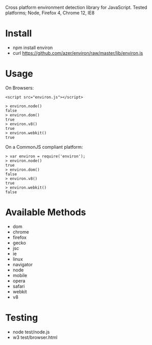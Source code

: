 Cross platform environment detection library for JavaScript. Tested platforms; Node, Firefox 4, Chrome 12, IE8

Install
=======
* npm install environ
* curl https://github.com/azer/environ/raw/master/lib/environ.js

Usage
=====
On Browsers:

    <script src="environ.js"></script>

    > environ.node()
    false
    > environ.dom()
    true
    > environ.v8()
    true
    > environ.webkit()
    true

On a CommonJS compliant platform:

    > var environ = require('environ');
    > environ.node()
    true
    > environ.dom()
    false
    > environ.v8()
    true
    > environ.webkit()
    false

Available Methods
=================
* dom
* chrome
* firefox
* gecko
* jsc
* ie
* linux
* navigator
* node
* mobile
* opera
* safari
* webkit
* v8

Testing
=======
* node test/node.js
* w3 test/browser.html
